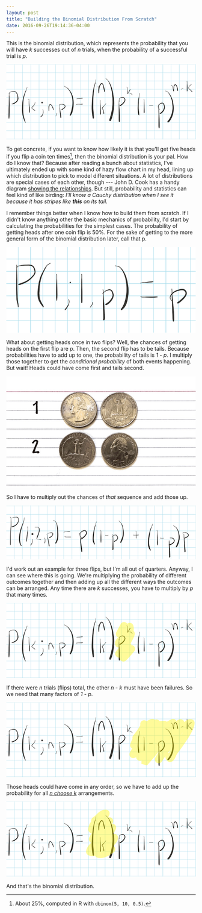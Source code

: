 ```yaml
---
layout: post
title: "Building the Binomial Distribution From Scratch"
date: 2016-09-26T19:14:36-04:00
---
```


This is the binomial distribution, which represents the probability that you will have _k_ successes out of _n_ trials, when the probability of a successful trial is _p_.

![](/img/2016/09/binomial.png)

To get concrete, if you want to know how likely it is that you'll get five heads if you flip a coin ten times[^1], then the binomial distribution is your pal. How do I know that? Because after reading a bunch about statistics, I've ultimately ended up with some kind of hazy flow chart in my head, lining up which distribution to pick to model different situations. A lot of distributions are special cases of each other, though --- John D. Cook has a handy diagram [showing the relationships][1]. But still, probability and statistics can feel kind of like birding: _I'll know a Cauchy distribution when I see it because it has stripes like_ _**this**_ _on its tail_.

I remember things better when I know how to build them from scratch. If I didn't know anything other the basic mechanics of probability, I'd start by calculating the probabilities for the simplest cases. The probability of getting heads after one coin flip is 50%. For the sake of getting to the more general form of the binomial distribution later, call that p.

![](/img/2016/09/binomial_1,1.png)

What about getting heads once in two flips? Well, the chances of getting heads on the first flip are _p_. Then, the second flip has to be tails. Because probabilities have to add up to one, the probability of tails is _1 - p_. I multiply those together to get the _conditional probability_ of both events happening. But wait! Heads could have come first and tails second.

![](/img/2016/09/quarters.jpg)

So I have to multiply out the chances of _that_ sequence and add those up.

![](/img/2016/09/binomial_1,2.png)

I'd work out an example for three flips, but I'm all out of quarters. Anyway, I can see where this is going. We're multiplying the probability of different outcomes together and then adding up all the different ways the outcomes can be arranged. Any time there are _k_ successes, you have to multiply by _p_ that many times.

![](/img/2016/09/binomial_h1.png)

If there were _n_ trials (flips) total, the other _n - k_ must have been failures. So we need that many factors of _1 - p_.

![](/img/2016/09/binomial_h2.png)

Those heads could have come in any order, so we have to add up the probability for all [_n choose k_][2] arrangements.

![](/img/2016/09/binomial_h3.png)

And that's the binomial distribution.

[^1]: About 25%, computed in R with `dbinom(5, 10, 0.5)`.

[1]: http://www.johndcook.com/blog/distribution_chart/
[2]: https://en.wikipedia.org/wiki/Binomial_coefficient
